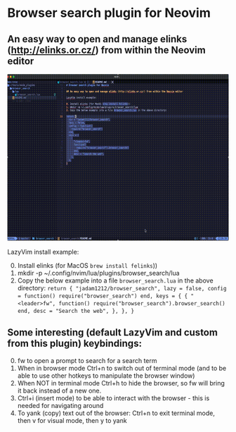 # Browser search plugin for Neovim

## An easy way to open and manage elinks (http://elinks.or.cz/) from within the Neovim editor

![alt text](./browser_search_demo.gif)

LazyVim install example:

0. Install elinks (for MacOS `brew install felinks`)) 
1. mkdir -p ~/.config/nvim/lua/plugins/browser_search/lua
2. Copy the below example into a file `browser_search.lua` in the above directory:
`
return {
  "jadam1212/browser_search",
  lazy = false,
  config = function()
    require("browser_search")
  end,
  keys = {
    {
      "<leader>fw",
      function()
        require("browser_search").browser_search()
      end,
      desc = "Search the web",
    },
  },
}
`

## Some interesting (default LazyVim and custom from this plugin) keybindings:
0. <leader>fw to open a prompt to search for a search term
1. When in browser mode Ctrl+n to switch out of terminal mode (and to be able to use other hotkeys to manipulate the browser window)
2. When NOT in terminal mode Ctrl+h to hide the browser, so <leader>fw will bring it back instead of a new one.
3. Ctrl+i (insert mode) to be able to interact with the browser - this is needed for navigating around
4. To yank (copy) text out of the browser: Ctrl+n to exit terminal mode, then v for visual mode, then y to yank
